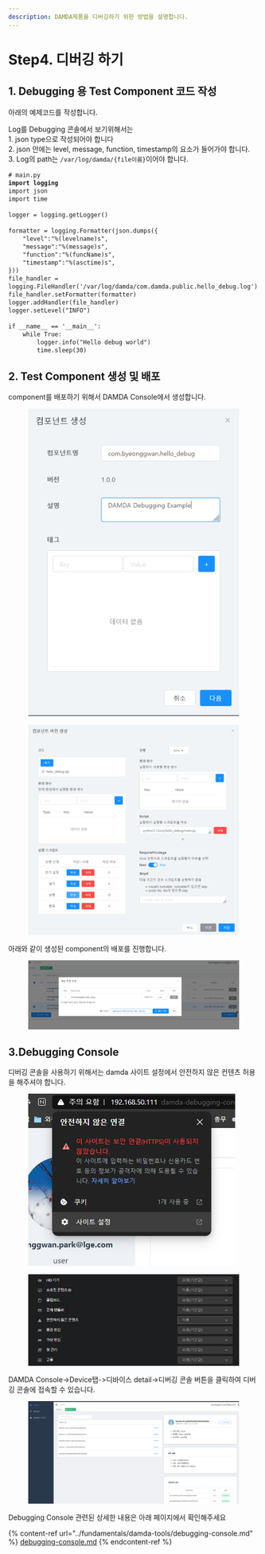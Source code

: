 ```yaml
---
description: DAMDA제품을 디버깅하기 위한 방법을 설명합니다.
---
```


# Step4. 디버깅 하기

## 1. Debugging 용 Test Component 코드 작성

아래의 예제코드를 작성합니다.

Log를 Debugging 콘솔에서 보기위해서는\
&#x20;   1\.  json type으로 작성되어야 합니다\
&#x20;   2\. json 안에는 level, message, function, timestamp의 요소가 들어가야 합니다.\
&#x20;   3\. Log의 path는 `/var/log/damda/{file이름}`이어야 합니다.

<pre class="language-python"><code class="lang-python"># main.py
<strong>import logging
</strong>import json
import time

logger = logging.getLogger()

formatter = logging.Formatter(json.dumps({
    "level":"%(levelname)s",
    "message":"%(message)s",
    "function":"%(funcName)s",
    "timestamp":"%(asctime)s",
}))
file_handler = logging.FileHandler('/var/log/damda/com.damda.public.hello_debug.log')
file_handler.setFormatter(formatter)
logger.addHandler(file_handler)
logger.setLevel("INFO")

if __name__ == '__main__':
    while True:
        logger.info("Hello debug world")
        time.sleep(30)</code></pre>

## 2. Test Component 생성 및 배포

component를 배포하기 위해서 DAMDA Console에서 생성합니다.

<figure><img src="../.gitbook/assets/image (16) (2).png" alt=""><figcaption></figcaption></figure>

<figure><img src="../.gitbook/assets/image (8) (4).png" alt=""><figcaption></figcaption></figure>

아래와 같이 생성된 component의 배포를 진행합니다.

<figure><img src="../.gitbook/assets/image (10) (1) (1).png" alt=""><figcaption></figcaption></figure>

## 3.Debugging Console

디버깅 콘솔을 사용하기 위해서는 damda 사이트 설정에서 안전하지 않은 컨텐츠 허용을 해주셔야 합니다.

<figure><img src="../.gitbook/assets/image.png" alt=""><figcaption></figcaption></figure>

<figure><img src="../.gitbook/assets/image (1).png" alt=""><figcaption></figcaption></figure>

DAMDA Console->Device탭->디바이스 detail->디버깅 콘솔 버튼을 클릭하여 디버깅 콘솔에 접속할 수 있습니다.

<figure><img src="../.gitbook/assets/image (3) (2).png" alt=""><figcaption></figcaption></figure>

Debugging Console 관련된 상세한 내용은 아래 페이지에서 확인해주세요

{% content-ref url="../fundamentals/damda-tools/debugging-console.md" %}
[debugging-console.md](../fundamentals/damda-tools/debugging-console.md)
{% endcontent-ref %}
